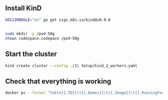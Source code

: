 ## Install KinD

```bash
GO111MODULE="on" go get sigs.k8s.io/kind@v0.9.0

```

## 

```bash
sudo mkdir -p /pod-50g
chown codespace.codepace /pod-50g
```


## Start the cluster

```bash
kind create cluster --config ./1\ Setup/kind_2_workers.yaml

```

## Check that everything is working

```bash
docker ps --format "table{{.ID}}\t{{.Names}}\t{{.Image}}\t{{.RunningFor}}\t{{.Status}}"

```

